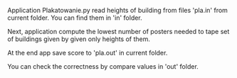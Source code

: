 Application Plakatowanie.py read heights of building from files 'pla.in' from current folder. You can find them in 'in' 
folder. 

Next, application compute the lowest number of posters needed to tape set of buildings given by given only 
heights of them. 

At the end app save score to 'pla.out' in current folder. 

You can check the correctness by compare values in 'out' folder. 
